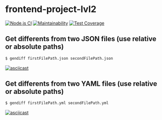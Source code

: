 # frontend-project-lvl2

[![Node.js CI](https://github.com/ggrelaxi/frontend-project-lvl2/workflows/Node.js%20CI/badge.svg)](https://github.com/ggrelaxi/frontend-project-lvl2/actions)
[![Maintainability](https://api.codeclimate.com/v1/badges/4988d97517a9c20c4fb4/maintainability)](https://codeclimate.com/github/ggrelaxi/frontend-project-lvl2/maintainability)
[![Test Coverage](https://api.codeclimate.com/v1/badges/4988d97517a9c20c4fb4/test_coverage)](https://codeclimate.com/github/ggrelaxi/frontend-project-lvl2/test_coverage)

## Get differents from two JSON files (use relative or absolute paths)
```sh
$ gendiff firstFilePath.json secondFilePath.json
```
[![asciicast](https://asciinema.org/a/337517.png)](https://asciinema.org/a/337517)


## Get differents from two YAML files (use relative or absolute paths)
```sh
$ gendiff firstFilePath.yml secondFilePath.yml
```
[![asciicast](https://asciinema.org/a/337988.png)](https://asciinema.org/a/337988)
